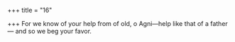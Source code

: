 +++
title = "16"

+++
For we know of your help from of old, o Agni—help like that of a  father—
and so we beg your favor.